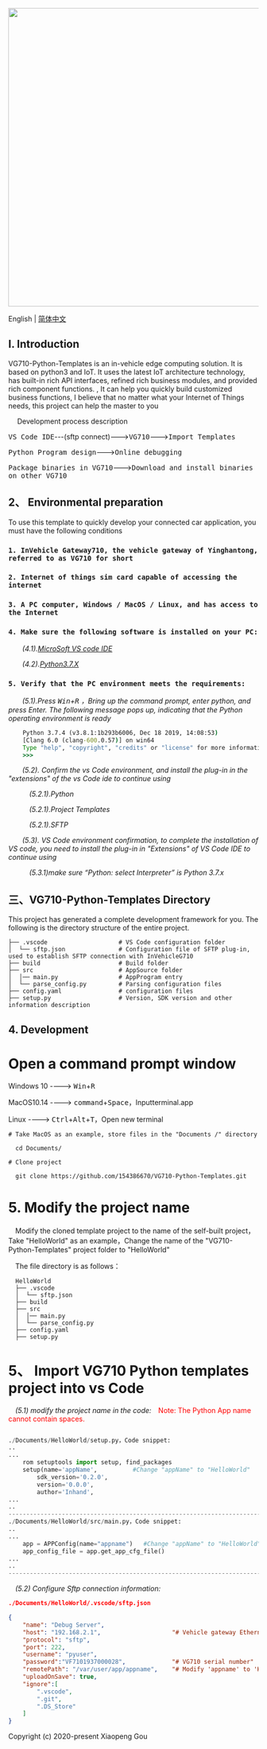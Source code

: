 <p align="center">
  <img width="600" src="https://www.inhandnetworks.com/upload/image/201904/28/0300230504.jpg">
</p>


English | [简体中文](./README.zh-CN.md)

## I. Introduction

VG710-Python-Templates is an in-vehicle edge computing solution. It is based on python3 and IoT. It uses the latest IoT architecture technology, has built-in rich API interfaces, refined rich business modules, and provided rich component functions. , It can help you quickly build customized business functions, I believe that no matter what your Internet of Things needs, this project can help the master to you

&emsp; Development process description

<kbd>VS Code IDE</kbd>---(sftp connect)---><kbd>VG710</kbd>---><kbd>Import Templates</kbd>

<kbd>Python Program design</kbd>---><kbd>Online debugging</kbd>

<kbd>Package binaries in VG710</kbd>---><kbd>Download and install binaries on other VG710</kbd>

## 2、 Environmental preparation

To use this template to quickly develop your connected car application, you must have the following conditions

### `1. InVehicle Gateway710, the vehicle gateway of Yinghantong, referred to as VG710 for short`

### `2. Internet of things sim card capable of accessing the internet`

### `3. A PC computer, Windows / MacOS / Linux, and has access to the Internet`

### `4. Make sure the following software is installed on your PC:`

&emsp;&emsp;*(4.1).[MicroSoft VS code IDE](https://code.visualstudio.com/Download/)*

&emsp;&emsp;*(4.2).[Python3.7.X](https://www.python.org/downloads/)*

### `5. Verify that the PC environment meets the requirements:`

&emsp;&emsp;*(5.1).Press <kbd>Win</kbd>+<kbd>R</kbd> ，Bring up the command prompt, enter python, and press Enter. The following message pops up, indicating that the Python operating environment is ready*

```cmd
    Python 3.7.4 (v3.8.1:1b293b6006, Dec 18 2019, 14:08:53)
    [Clang 6.0 (clang-600.0.57)] on win64
    Type "help", "copyright", "credits" or "license" for more information.
    >>>
```

&emsp;&emsp;*(5.2). Confirm the vs Code environment, and install the plug-in in the "extensions" of the vs Code ide to continue using*

&emsp;&emsp;&emsp;*(5.2.1).Python*

&emsp;&emsp;&emsp;*(5.2.1).Project Templates*

&emsp;&emsp;&emsp;*(5.2.1).SFTP*

&emsp;&emsp;*(5.3). VS Code environment confirmation, to complete the installation of VS code, you need to install the plug-in in "Extensions" of VS Code IDE to continue using*

&emsp;&emsp;&emsp;*(5.3.1)make sure “Python: select Interpreter” is Python 3.7.x*



## 三、VG710-Python-Templates Directory

This project has generated a complete development framework for you. The following is the directory structure of the entire project.

```
├── .vscode                    # VS Code configuration folder
│  └── sftp.json               # Configuration file of SFTP plug-in, used to establish SFTP connection with InVehicleG710
├── build                      # Build folder
├── src                        # AppSource folder
│  │── main.py                 # AppProgram entry
│  └── parse_config.py         # Parsing configuration files
├── config.yaml                # configuration files
├── setup.py                   # Version, SDK version and other information description
```



## 4. Development


# Open a command prompt window

  Windows 10 ----> <kbd>Win</kbd>+<kbd>R</kbd>

  MacOS10.14 ----> <kbd>command</kbd>+<kbd>Space</kbd>，Inputterminal.app

  Linux      ----> <kbd>Ctrl</kbd>+<kbd>Alt</kbd>+<kbd>T</kbd>，Open new terminal


```
# Take MacOS as an example, store files in the "Documents /" directory

  cd Documents/

# Clone project

  git clone https://github.com/154386670/VG710-Python-Templates.git

```

# 5. Modify the project name

&emsp;Modify the cloned template project to the name of the self-built project，Take "HelloWorld" as an example，Change the name of the "VG710-Python-Templates" project folder to "HelloWorld"

&emsp;The file directory is as follows：
```
  HelloWorld
  ├── .vscode
  │  └── sftp.json
  ├── build
  ├── src
  │  │── main.py
  │  └── parse_config.py
  ├── config.yaml
  ├── setup.py
```

# 5、 Import VG710 Python templates project into vs Code

&emsp;*(5.1) modify the project name in the code:*&emsp;<font color=#FF0000>Note: The Python App name cannot contain spaces.</font>
```python

./Documents/HelloWorld/setup.py，Code snippet:
..
...
    rom setuptools import setup, find_packages
    setup(name='appName',          #Change "appName" to "HelloWorld"
        sdk_version='0.2.0',
        version='0.0.0',
        author='Inhand',
...
..
---------------------------------------------------------------------------
./Documents/HelloWorld/src/main.py，Code snippet:
..
...
    app = APPConfig(name="appname")   #Change "appName" to "HelloWorld"
    app_config_file = app.get_app_cfg_file()
...
..
---------------------------------------------------------------------------

```
&emsp;*(5.2) Configure Sftp connection information:*


```json
./Documents/HelloWorld/.vscode/sftp.json

{
    "name": "Debug Server",
    "host": "192.168.2.1",                    "# Vehicle gateway Ethernet address"
    "protocol": "sftp",
    "port": 222,
    "username": "pyuser",
    "password":"VF7101937000028",             "# VG710 serial number"
    "remotePath": "/var/user/app/appname",    "# Modify 'appname' to 'HelloWorld'"
    "uploadOnSave": true,
    "ignore":[
        ".vscode",
        ".git",
        ".DS_Store"
    ]
}
```



Copyright (c) 2020-present Xiaopeng Gou
